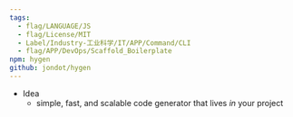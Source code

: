```yaml
---
tags:
  - flag/LANGUAGE/JS
  - flag/License/MIT
  - Label/Industry-工业科学/IT/APP/Command/CLI
  - flag/APP/DevOps/Scaffold_Boilerplate
npm: hygen
github: jondot/hygen
---
```


- Idea
    - simple, fast, and scalable code generator that lives _in_ your project
